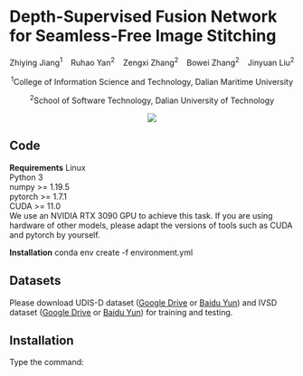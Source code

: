 # Depth-Supervised Fusion Network for Seamless-Free Image Stitching

<center>Zhiying Jiang<sup>1</sup> &ensp; Ruhao Yan<sup>2</sup> &ensp; Zengxi Zhang<sup>2</sup> &ensp; Bowei Zhang<sup>2</sup> &ensp; Jinyuan Liu<sup>2</sup>

<sup>1</sup>College of Information Science and Technology, Dalian Maritime University

<sup>2</sup>School of Software Technology, Dalian University of Technology

<img src="./fig.png">
</center>

## Code
**Requirements**
Linux<br>
Python 3<br>
numpy >= 1.19.5<br>
pytorch >= 1.7.1<br>
CUDA >= 11.0<br>
We use an NVIDIA RTX 3090 GPU to achieve this task. If you are using hardware of other models, please adapt the versions of tools such as CUDA and pytorch by yourself.

**Installation**
conda env create -f environment.yml

## Datasets
Please download UDIS-D dataset ([Google Drive](https://drive.google.com/drive/folders/1kC7KAULd5mZsqaWnY3-rSbQLaZ7LujTY) or [Baidu Yun](https://pan.baidu.com/share/init?surl=3KZ29e487datgtMgmb9laQ?pwd=1234)) and IVSD dataset ([Google Drive](https://drive.google.com/file/d/1EFS0O-3KujvRJvcRx_Me5W2fdn9jRKGc) or [Baidu Yun](https://pan.baidu.com/share/init?surl=ZP4hgBovXnsLHcOReCGnrg&pwd=ssfv)) for training and testing.

## Installation
Type the command:


